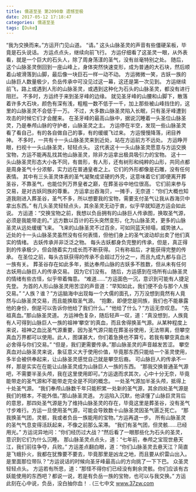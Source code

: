 ```yaml
---
title: 儒道至圣 第2090章 遗憾至极
date: 2017-05-12 17:18:47
categories: 儒道至圣
tags: [Duke]
---
```


“我为交换而来。”方运开门见山道。
“请。”
这头山脉圣灵的声音有些僵硬呆板，毕竟是石头说话。
方运点点头，继续向前飞行。
方运仔细看了这圣灵一眼，从外表看，就是一个巨大的石头人，除了周身荡漾的圣气，没有丝毫特别之处。
随后，这个山脉圣灵倒回到一座山峰上，身体突然快速变形，成为普通的大石块，然后顺着山坡滑落到山脚，最后像一块巨石一样一动不动。
方运微微一笑，古妖一族的山脉巨人数量极少，负岳传承中可没见过这一幕，这还是第一次见到。
方运继续前飞，路上或遇到人形的山脉圣灵，或遇到这种化为石头的山脉圣灵，都没有进行阻拦。
不多时，方运终于来到圣牙峰的边缘。
就见圣牙峰的山腰和山脚下，散落着许多大石块，颜色有深有浅，粗粗一数不低于一千，加上那些被山峰挡住的，这里的山脉圣灵不会低于一万。
不过，大多数山脉圣灵陷入长眠，只有圣牙峰遭到攻击的时候它们才会醒来。
在圣牙峰的最高山脉中，据说沉睡着一头圣位山脉圣灵，乃是奉颅山脉的守护者，山脉圣灵之主。
方运停在半空，发现一些山脉圣灵看了看自己，有的各自做自己的事，有的缓缓飞过来。
方运慢慢降落，闭目养神。
不多时，一共有十一头山脉圣灵来到近处，站在方运前方不远处。
方运睁开眼，扫视十一头山脉圣灵，轻轻点头。
这代表这十一头山脉圣灵愿意与方运交换宝物，方运不能再乱找其他山脉圣灵，除非方运拿出极具吸引力的宝物。
这十一头山脉圣灵形态大小各不同，有兽形，有人形，还有树形和纯粹的山形，共同点都是周身圣气十分浓郁，实力远在普通皇者之上。它们的外形都像是石雕，没有任何表情。
其中有三头圣灵体表的圣气凝聚成坚硬的外壳，这意味着它们即便离开葬圣谷，不靠圣气，也能位列万界皇者之巅，在葬圣谷中地位很高。
它们前来参与交易，是对古妖同族的尊重。
方运拿出吞海贝，一摊手，无奈道：“你们大概也知道我刚进入葬圣谷，圣气不多，所以想要我的宝物，需要支付圣气让我从吞海贝中拿出东西。”
有几头圣灵轻轻点头，其余圣灵无动于衷，似乎早就知道方运会如此说。
方运道：“交换宝物之前，我想以负岳拥有的山脉巨人传承图，换取圣气源，必须是我能带走的。”
远方数以百计的石头突然变形，化为山脉圣灵，更多的山脉圣灵从远处缓缓飞来。
飞来的山脉圣灵不过百余，可如同蓝天倾塌，威势骇人。
近处的十一头山脉圣灵虽然没有任何表情，但他们身上的圣气波动却出卖了他们真实的情绪。
古妖传承并非泛泛之物。
每头古妖都身负完整的传承，但是，真正得到的传承极少，但会随着实力成长而不断获得。
只有称祖后，才能获得完整的传承。
在圣位之前，每头古妖获得的传承不会超过万分之一，而且九成九都与自己一族有关。
葬圣谷存在如此多年，抵达奉颅山脉的古妖多不胜数，但从未有任何古妖用山脉巨人的传承交易。
因为它们没有。
随后，方运感到在场所有山脉圣灵的情绪有些古怪，似乎带着悔意。
“难道……”方运面色一沉，意识到可能有人捷足先登。
为首的人形山脉圣灵用苦涩的声音道：“早知如此，我们便不会与那个人族交易。”
“人族？谁？”方运脑海中出现每一个大儒的面孔，万万没想到竟然有人竟然与山脉圣灵交易，而且能换取圣气源。
“抱歉，即便您是同族，我们也不能暴露他的身份，倒是可以告诉你他给了我们什么。”
“他给了什么？”方运无奈叹息。
“先祖真血。”那山脉圣灵道。
方运神色复杂，随后轻声一叹，道：“真没想到，人族竟有人可得到山脉巨人一族的祖神‘攀空’的真血，而且舍得换圣气源。从某种程度上来说，祖神之血比圣气源重要，因为圣气源只能在葬圣谷使用，无法带离，但攀空真血万界都可以使用。此人，图谋甚大，你们着急换也不算亏。若我有攀空真血未必舍得与你们交易。”
“但是，我们更需要传承。”那山脉圣灵的声音越发苦涩。
攀空真血对山脉圣灵来说，象征意义大于使用价值，毕竟那东西只能给一个圣灵使用，多半会被供奉起来，让山脉圣灵感觉自己就是攀空后裔。
可山脉巨人的传承不一样，那是实实在在能让山脉圣灵成为山脉巨人一族的东西。
“那我交换普通圣气源吧，不需要半圣头颅，我在这里使用即可。”方运退而求其次，心中十分无奈，毕竟能带走的圣气源和不能带走完全是不同的概念。
一处圣气源加半圣头颅，抵得上十处圣气源。
“我们奉颅山脉数千年只能积累一处新的圣气源，其余四处圣气源是我们的根本，不能外借。”那山脉圣灵道。
方运陷入沉默，他读懂了山脉巨灵背后的意思，那四处圣气源是为了维持山脉圣灵的存在，毕竟这里是葬圣谷，没有圣气寸步难行。方运一旦使用圣气源，可能会导致数十山脉圣灵因圣气匮乏死亡。
“那我换圣气团，灵骸，我或者负岳一族能用的宝物。”方运再退一步。
所有山脉圣灵的圣气气息变得活跃起来，不像之前那么呆滞。
“我们有圣气团，但灵骸……已经用光。”
方运诧异地问：“你们经历过大战？”然后看了一眼那些化为石头的圣灵，意识到它们为什么沉睡。
那山脉圣灵点点头，道：“七年前，奉颅之宝现世悬天江，我们前往争夺，兵败。”
方运差点翻白眼，道：“你们山脉圣灵去悬天江？简直是飞蛾扑火，我都在犹豫要不要去，毕竟那里是凶龙之地，而且要从织雷山出入。是里面那位带队？”方运说话的时候向圣牙峰最高山的方向挑了一下下巴。
众圣灵轻轻点头。
方运若有所思，道：“那怪不得你们已经没有剩余灵骸。你们应该有古妖能使用的东西吧？都说一说，若是有负岳一族的宝物，也可以与我交换。”
方运此刻在心中说，负岳，没白抽你血！
.
(三七中文 www.37zw.com